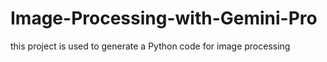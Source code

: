 # Image-Processing-with-Gemini-Pro
this project is used to generate a Python code for image processing
